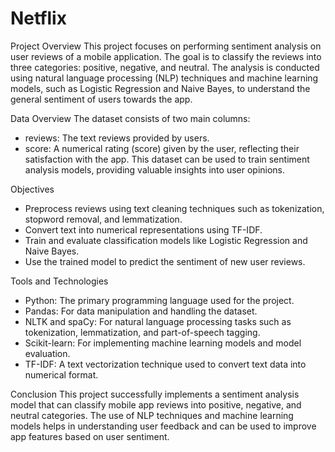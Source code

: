 # Netflix
Project Overview
This project focuses on performing sentiment analysis on user reviews of a mobile application. The goal is to classify the reviews into three categories: positive, negative, and neutral. The analysis is conducted using natural language processing (NLP) techniques and machine learning models, such as Logistic Regression and Naive Bayes, to understand the general sentiment of users towards the app.

Data Overview
The dataset consists of two main columns:
* reviews: The text reviews provided by users.
* score: A numerical rating (score) given by the user, reflecting their satisfaction with the app.
This dataset can be used to train sentiment analysis models, providing valuable insights into user opinions.

Objectives
* Preprocess reviews using text cleaning techniques such as tokenization, stopword removal, and lemmatization.
* Convert text into numerical representations using TF-IDF.
* Train and evaluate classification models like Logistic Regression and Naive Bayes.
* Use the trained model to predict the sentiment of new user reviews.

Tools and Technologies
* Python: The primary programming language used for the project.
* Pandas: For data manipulation and handling the dataset.
* NLTK and spaCy: For natural language processing tasks such as tokenization, lemmatization, and part-of-speech tagging.
* Scikit-learn: For implementing machine learning models and model evaluation.
* TF-IDF: A text vectorization technique used to convert text data into numerical format.
  
Conclusion
This project successfully implements a sentiment analysis model that can classify mobile app reviews into positive, negative, and neutral categories. The use of NLP techniques and machine learning models helps in understanding user feedback and can be used to improve app features based on user sentiment.

